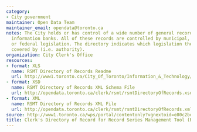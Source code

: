 ```yaml
---
category:
- City government
maintainer: Open Data Team
maintainer_email: opendata@toronto.ca
notes: The City holds or has control of a wide number of general records and personal
  information banks. All of these records are controlled by municipal, provincial
  or federal legislation. The directory indicates which legislation the records are
  covered by (i.e. authority).
organization: City Clerk's Office
resources:
- format: XLS
  name: RSMT Directory of Records Readme
  url: http://www1.toronto.ca/City_Of_Toronto/Information_&_Technology/Open_Data/Data_Sets/Assets/Files/rsmtDirectoryOfRecordsReadme.xls
- format: XSD
  name: RSMT Directory of Records XML Schema File
  url: http://opendata.toronto.ca/clerk/rsmt/rsmtDirectoryOfRecords.xsd
- format: XML
  name: RSMT Directory of Records XML File
  url: http://opendata.toronto.ca/clerk/rsmt/rsmtDirectoryOfRecords.xml
source: http://www1.toronto.ca/wps/portal/contentonly?vgnextoid=e80c2bd9ce466310VgnVCM1000003dd60f89RCRD&vgnextchannel=1a66e03bb8d1e310VgnVCM10000071d60f89RCRD
title: Clerk's Directory of Record for Record Series Management Tool (RSMT)
---
```

